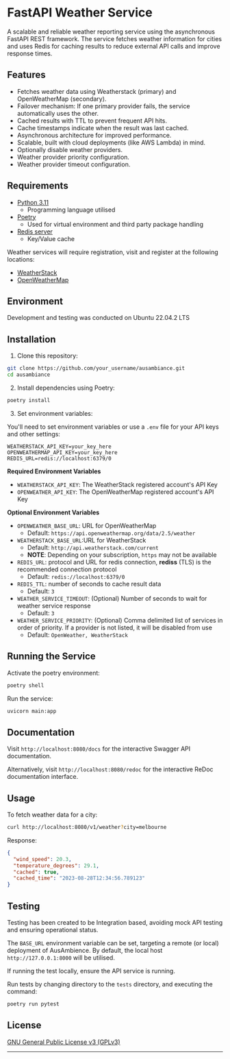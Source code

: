 # FastAPI Weather Service

A scalable and reliable weather reporting service using the asynchronous FastAPI REST framework. 
The service fetches weather information for cities and uses Redis for caching results to reduce external API calls 
and improve response times.

## Features

- Fetches weather data using Weatherstack (primary) and OpenWeatherMap (secondary).
- Failover mechanism: If one primary provider fails, the service automatically uses the other.
- Cached results with TTL to prevent frequent API hits.
- Cache timestamps indicate when the result was last cached.
- Asynchronous architecture for improved performance.
- Scalable, built with cloud deployments (like AWS Lambda) in mind.
- Optionally disable weather providers.
- Weather provider priority configuration.
- Weather provider timeout configuration.

## Requirements

- [Python 3.11](https://www.python.org/downloads/)
  - Programming language utilised 
- [Poetry](https://python-poetry.org/docs/)
  - Used for virtual environment and third party package handling
- [Redis server](https://redis.io/download/)
  - Key/Value cache

Weather services will require registration, visit and register at the following locations:

* [WeatherStack](https://weatherstack.com/product)
* [OpenWeatherMap](https://openweathermap.org/api)

## Environment

Development and testing was conducted on Ubuntu 22.04.2 LTS

## Installation

1. Clone this repository:

```bash
git clone https://github.com/your_username/ausambiance.git
cd ausambiance
```

2. Install dependencies using Poetry:

```bash
poetry install
```

3. Set environment variables:

You'll need to set environment variables or use a `.env` file for your API keys and other settings:

```env
WEATHERSTACK_API_KEY=your_key_here
OPENWEATHERMAP_API_KEY=your_key_here
REDIS_URL=redis://localhost:6379/0
```

**Required Environment Variables**

* `WEATHERSTACK_API_KEY`: The WeatherStack registered account's API Key
* `OPENWEATHER_API_KEY`: The OpenWeatherMap registered account's API Key

**Optional Environment Variables**

* `OPENWEATHER_BASE_URL`: URL for OpenWeatherMap
  * Default: `https://api.openweathermap.org/data/2.5/weather`
* `WEATHERSTACK_BASE_URL`:URL for WeatherStack
  * Default: `http://api.weatherstack.com/current`
  * **NOTE**: Depending on your subscription, `https` may not be available
* `REDIS_URL`: protocol and URL for redis connection, **rediss** (TLS) is the recommended connection protocol
  * Default: `redis://localhost:6379/0`
* `REDIS_TTL`: number of seconds to cache result data
  * Default: `3`
* `WEATHER_SERVICE_TIMEOUT`: (Optional) Number of seconds to wait for weather service response
  * Default: `3` 
* `WEATHER_SERVICE_PRIORITY`: (Optional) Comma delimited list of services in order of priority. If a provider is not listed, it will be disabled from use
  * Default: `OpenWeather, WeatherStack`

## Running the Service

Activate the poetry environment:

```bash
poetry shell
```

Run the service:

```bash
uvicorn main:app
```

## Documentation

Visit `http://localhost:8080/docs` for the interactive Swagger API documentation.

Alternatively, visit `http://localhost:8080/redoc` for the interactive ReDoc documentation interface.


## Usage

To fetch weather data for a city:

```bash
curl http://localhost:8080/v1/weather?city=melbourne
```

Response:

```json
{
  "wind_speed": 20.3,
  "temperature_degrees": 29.1,
  "cached": true,
  "cached_time": "2023-08-28T12:34:56.789123"
}
```

## Testing

Testing has been created to be Integration based, avoiding mock API testing and ensuring operational status.

The `BASE_URL` environment variable can be set, targeting a remote (or local) deployment of AusAmbience. By default, 
the local host `http://127.0.0.1:8000` will be utilised.

If running the test locally, ensure the API service is running.

Run tests by changing directory to the `tests` directory, and executing the command:

```bash
poetry run pytest
```

## License

[GNU General Public License v3 (GPLv3)](https://www.gnu.org/licenses/gpl-3.0.html)

---
